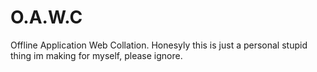 # O.A.W.C
Offline Application Web Collation.
Honesyly this is just a personal stupid thing im making for myself, please ignore.
